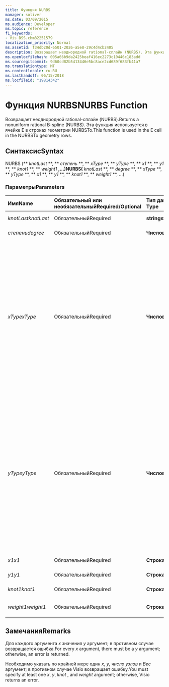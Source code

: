 ```yaml
---
title: Функция NURBS
manager: soliver
ms.date: 03/09/2015
ms.audience: Developer
ms.topic: reference
f1_keywords:
- Vis_DSS.chm82251579
localization_priority: Normal
ms.assetid: f34db20d-6501-2026-a5e8-29c4d4cb2405
description: Возвращает неоднородной rational-сплайн (NURBS). Эта функция используется в ячейке E в строках геометрии NURBSTo.
ms.openlocfilehash: 005a66b9da2425beaf416ec2273c10446c183add
ms.sourcegitcommit: 9d60cd82b5413446e5bc8ace2cd689f683fb41a7
ms.translationtype: MT
ms.contentlocale: ru-RU
ms.lasthandoff: 06/15/2018
ms.locfileid: "19814342"
---
```

# <a name="nurbs-function"></a><span data-ttu-id="b7c5c-104">Функция NURBS</span><span class="sxs-lookup"><span data-stu-id="b7c5c-104">NURBS Function</span></span>

<span data-ttu-id="b7c5c-105">Возвращает неоднородной rational-сплайн (NURBS).</span><span class="sxs-lookup"><span data-stu-id="b7c5c-105">Returns a nonuniform rational B-spline (NURBS).</span></span> <span data-ttu-id="b7c5c-106">Эта функция используется в ячейке E в строках геометрии NURBSTo.</span><span class="sxs-lookup"><span data-stu-id="b7c5c-106">This function is used in the E cell in the NURBSTo geometry rows.</span></span>
  
## <a name="syntax"></a><span data-ttu-id="b7c5c-107">Синтаксис</span><span class="sxs-lookup"><span data-stu-id="b7c5c-107">Syntax</span></span>

<span data-ttu-id="b7c5c-108">NURBS (** *knotLast* **, ** *степень* **, ** *xType* **, ** *yType* **, ** *x1* **, ** *y1* **, ** *knot1* **, ** *weight1* **,...)</span><span class="sxs-lookup"><span data-stu-id="b7c5c-108">NURBS(** *knotLast* **, ** *degree* **, ** *xType* **, ** *yType* **, ** *x1* **, ** *y1* **, ** *knot1* **, ** *weight1* **, ...)</span></span> 
  
### <a name="parameters"></a><span data-ttu-id="b7c5c-109">Параметры</span><span class="sxs-lookup"><span data-stu-id="b7c5c-109">Parameters</span></span>

|<span data-ttu-id="b7c5c-110">**Имя**</span><span class="sxs-lookup"><span data-stu-id="b7c5c-110">**Name**</span></span>|<span data-ttu-id="b7c5c-111">**Обязательный или необязательный**</span><span class="sxs-lookup"><span data-stu-id="b7c5c-111">**Required/Optional**</span></span>|<span data-ttu-id="b7c5c-112">**Тип данных**</span><span class="sxs-lookup"><span data-stu-id="b7c5c-112">**Data Type**</span></span>|<span data-ttu-id="b7c5c-113">**Описание**</span><span class="sxs-lookup"><span data-stu-id="b7c5c-113">**Description**</span></span>|
|:-----|:-----|:-----|:-----|
| <span data-ttu-id="b7c5c-114">_knotLast_</span><span class="sxs-lookup"><span data-stu-id="b7c5c-114">_knotLast_</span></span> <br/> |<span data-ttu-id="b7c5c-115">Обязательный</span><span class="sxs-lookup"><span data-stu-id="b7c5c-115">Required</span></span>  <br/> |<span data-ttu-id="b7c5c-116">**string**</span><span class="sxs-lookup"><span data-stu-id="b7c5c-116">**string**</span></span> <br/> | <span data-ttu-id="b7c5c-117">Последний число узлов.</span><span class="sxs-lookup"><span data-stu-id="b7c5c-117">The last knot.</span></span>  <br/> |
| <span data-ttu-id="b7c5c-118">_степень_</span><span class="sxs-lookup"><span data-stu-id="b7c5c-118">_degree_</span></span> <br/> |<span data-ttu-id="b7c5c-119">Обязательный</span><span class="sxs-lookup"><span data-stu-id="b7c5c-119">Required</span></span>  <br/> |<span data-ttu-id="b7c5c-120">**Числовой**</span><span class="sxs-lookup"><span data-stu-id="b7c5c-120">**Numeric**</span></span> <br/> |<span data-ttu-id="b7c5c-121">Степень сплайна.</span><span class="sxs-lookup"><span data-stu-id="b7c5c-121">The spline's degree.</span></span>  <br/> |
| <span data-ttu-id="b7c5c-122">_xType_</span><span class="sxs-lookup"><span data-stu-id="b7c5c-122">_xType_</span></span> <br/> |<span data-ttu-id="b7c5c-123">Обязательный</span><span class="sxs-lookup"><span data-stu-id="b7c5c-123">Required</span></span>  <br/> |<span data-ttu-id="b7c5c-124">**Числовой**</span><span class="sxs-lookup"><span data-stu-id="b7c5c-124">**Numeric**</span></span> <br/> |<span data-ttu-id="b7c5c-125">Указывает способ представления входных данных _x_ .</span><span class="sxs-lookup"><span data-stu-id="b7c5c-125">Specifies how to interpret the  _x_ input data.</span></span> <span data-ttu-id="b7c5c-126">Если _xType_ равно 0, все входные данные _x_ интерпретируется в процентах от ширины.</span><span class="sxs-lookup"><span data-stu-id="b7c5c-126">If  _xType_ is 0, all  _x_ input data is interpreted as a percentage of Width.</span></span> <span data-ttu-id="b7c5c-127">Если _xType_ принимает значение 1, все входные данные _x_ интерпретируется как локальные координаты.</span><span class="sxs-lookup"><span data-stu-id="b7c5c-127">If  _xType_ is 1, all  _x_ input data is interpreted as local coordinates.</span></span>  <br/> |
| <span data-ttu-id="b7c5c-128">_yType_</span><span class="sxs-lookup"><span data-stu-id="b7c5c-128">_yType_</span></span> <br/> |<span data-ttu-id="b7c5c-129">Обязательный</span><span class="sxs-lookup"><span data-stu-id="b7c5c-129">Required</span></span>  <br/> |<span data-ttu-id="b7c5c-130">**Числовой**</span><span class="sxs-lookup"><span data-stu-id="b7c5c-130">**Numeric**</span></span> <br/> |<span data-ttu-id="b7c5c-131">Указывает способ представления входных данных _y_ .</span><span class="sxs-lookup"><span data-stu-id="b7c5c-131">Specifies how to interpret the  _y_ input data.</span></span> <span data-ttu-id="b7c5c-132">Если _yType_ равно 0, все входные данные _y_ интерпретируется в процентном соотношении от высоту.</span><span class="sxs-lookup"><span data-stu-id="b7c5c-132">If  _yType_ is 0, all  _y_ input data is interpreted as a percentage of Height.</span></span> <span data-ttu-id="b7c5c-133">Если _yType_ принимает значение 1, все входные данные _y_ интерпретируется как локальные координаты.</span><span class="sxs-lookup"><span data-stu-id="b7c5c-133">If  _yType_ is 1, all  _y_ input data is interpreted as local coordinates.</span></span>  <br/> |
| <span data-ttu-id="b7c5c-134">_x1_</span><span class="sxs-lookup"><span data-stu-id="b7c5c-134">_x1_</span></span> <br/> |<span data-ttu-id="b7c5c-135">Обязательный</span><span class="sxs-lookup"><span data-stu-id="b7c5c-135">Required</span></span>  <br/> |<span data-ttu-id="b7c5c-136">**Строка**</span><span class="sxs-lookup"><span data-stu-id="b7c5c-136">**String**</span></span> <br/> |<span data-ttu-id="b7c5c-137">X координата.</span><span class="sxs-lookup"><span data-stu-id="b7c5c-137">An x-coordinate.</span></span>  <br/> |
| <span data-ttu-id="b7c5c-138">_y1_</span><span class="sxs-lookup"><span data-stu-id="b7c5c-138">_y1_</span></span> <br/> |<span data-ttu-id="b7c5c-139">Обязательный</span><span class="sxs-lookup"><span data-stu-id="b7c5c-139">Required</span></span>  <br/> |<span data-ttu-id="b7c5c-140">**Строка**</span><span class="sxs-lookup"><span data-stu-id="b7c5c-140">**String**</span></span> <br/> |<span data-ttu-id="b7c5c-141">Координата.</span><span class="sxs-lookup"><span data-stu-id="b7c5c-141">A y-coordinate.</span></span>  <br/> |
| <span data-ttu-id="b7c5c-142">_knot1_</span><span class="sxs-lookup"><span data-stu-id="b7c5c-142">_knot1_</span></span> <br/> |<span data-ttu-id="b7c5c-143">Обязательный</span><span class="sxs-lookup"><span data-stu-id="b7c5c-143">Required</span></span>  <br/> |<span data-ttu-id="b7c5c-144">**Строка**</span><span class="sxs-lookup"><span data-stu-id="b7c5c-144">**String**</span></span> <br/> |<span data-ttu-id="b7c5c-145">Узлов на сплайн.</span><span class="sxs-lookup"><span data-stu-id="b7c5c-145">A knot on the B-spline.</span></span>  <br/> |
| <span data-ttu-id="b7c5c-146">_weight1_</span><span class="sxs-lookup"><span data-stu-id="b7c5c-146">_weight1_</span></span> <br/> |<span data-ttu-id="b7c5c-147">Обязательный</span><span class="sxs-lookup"><span data-stu-id="b7c5c-147">Required</span></span>  <br/> |<span data-ttu-id="b7c5c-148">**Строка**</span><span class="sxs-lookup"><span data-stu-id="b7c5c-148">**String**</span></span> <br/> |<span data-ttu-id="b7c5c-149">Вес на сплайн.</span><span class="sxs-lookup"><span data-stu-id="b7c5c-149">A weight on the B-spline.</span></span>  <br/> |
   
## <a name="remarks"></a><span data-ttu-id="b7c5c-150">Замечания</span><span class="sxs-lookup"><span data-stu-id="b7c5c-150">Remarks</span></span>

<span data-ttu-id="b7c5c-151">Для каждого аргумента *x* значения *y* аргумент; в противном случае возвращается ошибка.</span><span class="sxs-lookup"><span data-stu-id="b7c5c-151">For every  *x*  argument, there must be a  *y*  argument; otherwise, an error is returned.</span></span> 
  
<span data-ttu-id="b7c5c-152">Необходимо указать по крайней мере один *x*, *y*, *число узлов* и *Вес* аргумент; в противном случае Visio возвращает ошибку.</span><span class="sxs-lookup"><span data-stu-id="b7c5c-152">You must specify at least one  *x*, *y*, *knot*  , and  *weight*  argument; otherwise, Visio returns an error.</span></span> 
  

